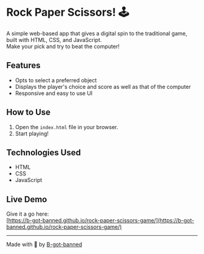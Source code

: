 # Rock Paper Scissors! 🕹️

A simple web-based app that gives a digital spin to the traditional game, built with HTML, CSS, and JavaScript.  
Make your pick and try to beat the computer!

## Features

- Opts to select a preferred object
- Displays the player's choice and score as well as that of the computer
- Responsive and easy to use UI  

## How to Use

1. Open the `index.html` file in your browser.  
2. Start playing!

## Technologies Used

- HTML  
- CSS  
- JavaScript  

## Live Demo

Give it a go here:  
[https://b-got-banned.github.io/rock-paper-scissors-game/](https://b-got-banned.github.io/rock-paper-scissors-game/)

---

Made with 🩷 by [B-got-banned](https://github.com/B-got-banned)

